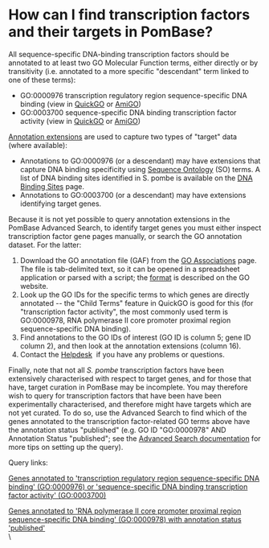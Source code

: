 # How can I find transcription factors and their targets in PomBase?
<!-- pombase_categories: Querying/Searching -->

All sequence-specific DNA-binding transcription factors should be
annotated to at least two GO Molecular Function terms, either directly
or by transitivity (i.e. annotated to a more specific "descendant" term
linked to one of these terms):

-   GO:0000976 transcription regulatory region sequence-specific DNA
    binding (view in
    [QuickGO](http://www.ebi.ac.uk/QuickGO/GTerm?id=GO:0000976) or
    [AmiGO](http://amigo.geneontology.org/amigo/term/GO:0000976))
-   GO:0003700 sequence-specific DNA binding transcription factor
    activity (view in
    [QuickGO](http://www.ebi.ac.uk/QuickGO/GTerm?id=GO:0003700) or
    [AmiGO](http://amigo.geneontology.org/amigo/term/GO:0003700))

[Annotation extensions](/faq/what-annotation-extension) are used to
capture two types of "target" data (where available):

-   Annotations to GO:0000976 (or a descendant) may have extensions that
    capture DNA binding specificity using [Sequence     Ontology](http://sequenceontology.org) (SO) terms. A list of DNA
    binding sites identified in S. pombe is available on the [DNA     Binding Sites](/browse-curation/dna-binding-sites) page.
-   Annotations to GO:0003700 (or a descendant) may have extensions
    identifying target genes.

Because it is not yet possible to query annotation extensions in the
PomBase Advanced Search, to identify target genes you must either
inspect transcription factor gene pages manually, or search the GO
annotation dataset. For the latter:

1.  Download the GO annotation file (GAF) from the [GO     Associations](/downloads/go-associations) page. The file is
    tab-delimited text, so it can be opened in a spreadsheet application
    or parsed with a script; the
    [format](http://geneontology.org/page/go-annotation-file-gaf-format-20) is
    described on the GO website.
2.  Look up the GO IDs for the specific terms to which genes are
    directly annotated -- the "Child Terms" feature in QuickGO is good
    for this (for "transcription factor activity", the most commonly
    used term is GO:0000978, RNA polymerase II core promoter proximal
    region sequence-specific DNA binding).
3.  Find annotations to the GO IDs of interest (GO ID is column 5; gene
    ID column 2), and then look at the annotation extensions (column
    16).
4.  Contact the [Helpdesk](mailto:helpdesk@pombase.org)  if you have any
    problems or questions.

Finally, note that not all *S. pombe* transcription factors have been
extensively characterised with respect to target genes, and for those
that have, target curation in PomBase may be incomplete. You may
therefore wish to query for transcription factors that have been have
been experimentally characterised, and therefore might have targets
which are not yet curated. To do so, use the Advanced Search to find
which of the genes annotated to the transcription factor-related GO
terms above have the annotation status "published" (e.g. GO ID
"GO:0000978" AND Annotation Status "published"; see the [Advanced Search documentation](/documentation/advanced-search-documentation) for more
tips on setting up the query).

Query links:

[Genes annotated to 'transcription regulatory region sequence-specific DNA binding' (GO:0000976) or 'sequence-specific DNA binding transcription factor activity' (GO:0003700)](/spombe/query/builder?filter=37&value=%5B%7B%22operator%22:%22OR%22,%22param%22:%7B%22set_1%22:%7B%22param%22:%7B%22filter_1%22:%7B%22filter%22:%221%22,%22query%22:%22GO:0000976%22%7D%7D,%22filter_count%22:%221%22%7D,%22set_2%22:%7B%22param%22:%7B%22filter_1%22:%7B%22filter%22:%221%22,%22query%22:%22GO:0003700%22%7D%7D,%22filter_count%22:%221%22%7D%7D%7D%5D) 

[Genes annotated to 'RNA polymerase II core promoter proximal region sequence-specific DNA binding' (GO:0000978) with annotation status 'published'](/spombe/query/builder?filter=37&value=%5B%7B%22param%22:%7B%22filter_1%22:%7B%22filter%22:%221%22,%22query%22:%22GO:0000978%22%7D,%22filter_2%22:%7B%22operator%22:%22AND%22,%22filter%22:%2211%22,%22query%22:%22PBO:0000001%22%7D%7D,%22filter_count%22:%222%22%7D%5D) \
\


